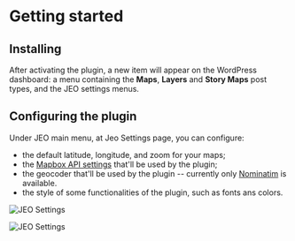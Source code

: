 # Getting started

## Installing

After activating the plugin, a new item will appear on the WordPress dashboard: a menu containing the **Maps**, **Layers** and **Story Maps** post types, and the JEO settings menus.

## Configuring the plugin

Under JEO main menu, at Jeo Settings page, you can configure:

* the default latitude, longitude, and zoom for your maps;
* the [Mapbox API settings](https://docs.mapbox.com/help/how-mapbox-works/access-tokens/) that'll be used by the plugin;
* the geocoder that'll be used by the plugin -- currently only [Nominatim](https://nominatim.openstreetmap.org/) is available.
* the style of some functionalities of the plugin, such as fonts ans colors.

![JEO Settings](img/jeo-settings.png)

![JEO Settings](img/jeo-settings2.png)
